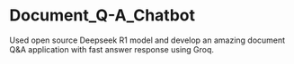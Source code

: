 # Document_Q-A_Chatbot
Used open source Deepseek R1 model and develop an amazing document Q&amp;A application with fast answer response using Groq.
